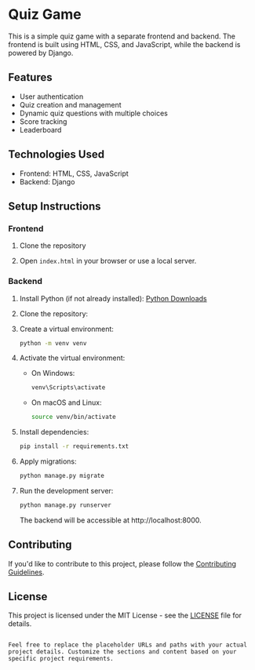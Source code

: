 
# Quiz Game

This is a simple quiz game with a separate frontend and backend. The frontend is built using HTML, CSS, and JavaScript, while the backend is powered by Django.

## Features

- User authentication
- Quiz creation and management
- Dynamic quiz questions with multiple choices
- Score tracking
- Leaderboard

## Technologies Used

- Frontend: HTML, CSS, JavaScript
- Backend: Django

## Setup Instructions

### Frontend

1. Clone the repository


2. Open `index.html` in your browser or use a local server.

### Backend

1. Install Python (if not already installed): [Python Downloads](https://www.python.org/downloads/)

2. Clone the repository:


3. Create a virtual environment:

   ```bash
   python -m venv venv
   ```

4. Activate the virtual environment:

   - On Windows:

     ```bash
     venv\Scripts\activate
     ```

   - On macOS and Linux:

     ```bash
     source venv/bin/activate
     ```

5. Install dependencies:

   ```bash
   pip install -r requirements.txt
   ```

6. Apply migrations:

   ```bash
   python manage.py migrate
   ```

7. Run the development server:

   ```bash
   python manage.py runserver
   ```

   The backend will be accessible at http://localhost:8000.

## Contributing

If you'd like to contribute to this project, please follow the [Contributing Guidelines](CONTRIBUTING.md).

## License

This project is licensed under the MIT License - see the [LICENSE](LICENSE) file for details.
```

Feel free to replace the placeholder URLs and paths with your actual project details. Customize the sections and content based on your specific project requirements.

